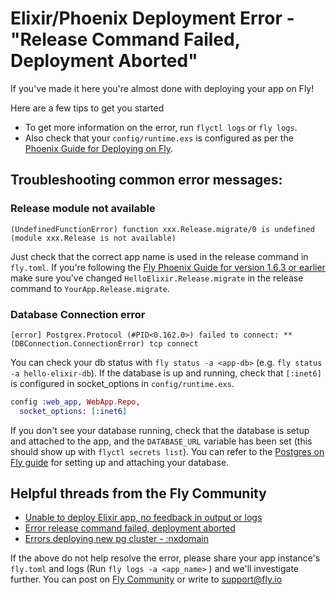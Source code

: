 # Elixir/Phoenix Deployment Error - "Release Command Failed, Deployment Aborted"

If you've made it here you're almost done with deploying your app on Fly!

Here are a few tips to get you started
- To get more information on the error, run `flyctl logs` or `fly logs`.
- Also check that your `config/runtime.exs` is configured as per the [Phoenix Guide for Deploying on Fly](https://hexdocs.pm/phoenix/fly.html#runtime-configuration).

## Troubleshooting common error messages:

  ### Release module not available
  ```output
  (UndefinedFunctionError) function xxx.Release.migrate/0 is undefined (module xxx.Release is not available)
  ```
  
  Just check that the correct app name is used in the release command in `fly.toml`. If you're following the [Fly Phoenix Guide for version 1.6.3 or earlier](https://fly.io/docs/getting-started/legacy_elixir/) make sure you've changed `HelloElixir.Release.migrate` in the release command to `YourApp.Release.migrate`.
  
  
  ### Database Connection error
  ```output
  [error] Postgrex.Protocol (#PID<0.162.0>) failed to connect: ** (DBConnection.ConnectionError) tcp connect
  ```
  
  You can check your db status with `fly status -a <app-db>` (e.g. `fly status -a hello-elixir-db`). If the database is up and running, check that `[:inet6]` is configured in socket_options in `config/runtime.exs`.
  ```elixir
  config :web_app, WebApp.Repo,
    socket_options: [:inet6]
  ```
   If you don't see your database running, check that the database is setup and attached to the app, and the `DATABASE_URL` variable has been set (this should show up with `flyctl secrets list`). You can refer to the [Postgres on Fly guide](https://fly.io/docs/reference/postgres/) for setting up and attaching your database.
 
 
## Helpful threads from the Fly Community
  - [Unable to deploy Elixir app, no feedback in output or logs](https://community.fly.io/t/unable-to-deploy-elixir-app-no-feedback-in-output-or-logs/1664/26)
  - [Error release command failed, deployment aborted](https://community.fly.io/t/error-release-command-failed-deployment-aborted/2918)
  - [Errors deploying new pg cluster - :nxdomain](https://community.fly.io/t/errors-deploying-new-pg-cluster-nxdomain/3432)


If the above do not help resolve the error, please share your app instance's `fly.toml` and logs (Run `fly logs -a <app_name>` ) and we'll investigate further. You can post on [Fly Community](https://community.fly.io/) or write to support@fly.io

